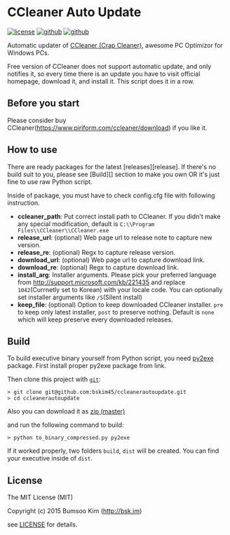 CCleaner Auto Update
==================
[![license][license-img]][github] [![github][github-img]][github] [![github][release-img]][github-release]

Automatic updater of [CCleaner (Crap Cleaner)][ccleaner], awesome PC Optimizor for Windows PCs.

Free version of CCleaner does not support automatic update, and only notifies it, so every time there is an update you have to visit official homepage, download it, and install it. This script does it in a row.

## Before you start
Please consider buy CCleaner(https://www.piriform.com/ccleaner/download) if you like it.

## How to use
There are ready packages for the latest [releases][release].
If there's no build suit to you, please see [Build][] section to make you own OR it's just fine to use raw Python script.

Inside of package, you must have to check config.cfg file with following instruction.

* **ccleaner_path**: Put correct install path to CCleaner. If you didn't make any special modification, default is `C:\\Program Files\\CCleaner\\CCleaner.exe`
* **release_url**: (optional) Web page url to release note to capture new version.
* **release_re**: (optional) Regx to capture release version.
* **download_url**: (optional) Web page url to capture download link.
* **download_re**: (optional) Regx to capture download link.
* **install_arg**:	Installer arguments. Please pick your preferred language from http://support.microsoft.com/kb/221435 and replace `1042`(Currnetly set to Korean) with your locale code. You can optionally set installer arguments like `/S`(Silent install)
* **keep_file**: (optional) Option to keep downloaded CCleaner installer. `pre` to keep only latest installer, `post` to preserve nothing. Default is `none` which will keep preserve every downloaded releases.

## Build
To build executive binary yourself from Python script, you need [py2exe](http://www.py2exe.org/) package. First install proper py2exe package from link.

Then clone this project with [`git`][git]:

~~~
> git clone git@github.com:bskim45/ccleanerautoupdate.git
> cd ccleanerautoupdate
~~~

Also you can download it as [zip (master)](https://github.com/bskim45/ccleanerautoupdate/archive/master.zip)

and run the following command to build:

~~~
> python to_binary_compressed.py py2exe
~~~

If it worked properly, two folders `build`, `dist` will be created. You can find your executive inside of `dist`.


## License

The MIT License (MIT)

Copyright (c) 2015 Bumsoo Kim (http://bsk.im)

see [LICENSE](https://github.com/bskim45/ccleanerautoupdate/blob/master/LICENSE) for details.

[ccleaner]: https://www.piriform.com/ccleaner
[github]: https://github.com/bskim45/ccleanerautoupdate
[github-issues]: https://github.com/lbskim45/ccleanerautoupdate/issues
[github-release]: https://github.com/bskim45/ccleanerautoupdate/releases
[git]: http://git-scm.com

[release-img]: https://img.shields.io/badge/release-0.2-green.svg?style=flat-square
[license-img]: https://img.shields.io/badge/license-MIT-blue.svg?style=flat-square
[github-img]: https://img.shields.io/badge/github-bskim45/ccleanerautoupdate-yellowgreen.svg?style=flat-square